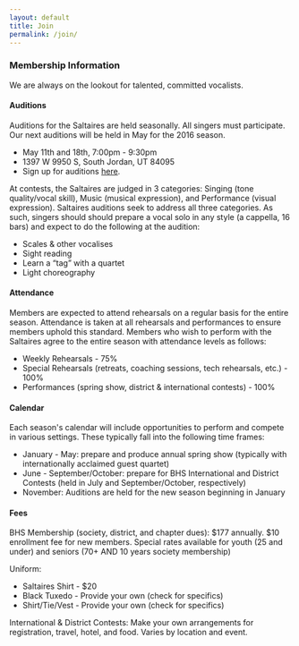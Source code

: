 ```yaml
---
layout: default
title: Join
permalink: /join/
---
```


### Membership Information

We are always on the lookout for talented, committed vocalists.

#### Auditions

Auditions for the Saltaires are held seasonally. All singers must participate. Our next auditions will be held in May for the 2016 season.

* May 11th and 18th, 7:00pm - 9:30pm
* 1397 W 9950 S, South Jordan, UT 84095
* Sign up for auditions [here](http://www.signupgenius.com/go/30E084FA5AA2CA2FD0-saltaires).

At contests, the Saltaires are judged in 3 categories: Singing (tone quality/vocal skill), Music (musical expression), and Performance (visual expression). Saltaires auditions seek to address all three categories. As such, singers should should prepare a vocal solo in any style (a cappella, 16 bars) and expect to do the following at the audition:

* Scales & other vocalises
* Sight reading
* Learn a “tag” with a quartet
* Light choreography

#### Attendance

Members are expected to attend rehearsals on a regular basis for the entire season. Attendance is taken at all rehearsals and performances to ensure members uphold this standard. Members who wish to perform with the Saltaires agree to the entire season with attendance levels as follows:

* Weekly Rehearsals - 75%
* Special Rehearsals (retreats, coaching sessions, tech rehearsals, etc.) - 100%
* Performances (spring show, district & international contests) - 100%

#### Calendar

Each season's calendar will include opportunities to perform and compete in various settings. These typically fall into the following time frames:

* January - May: prepare and produce annual spring show (typically with internationally acclaimed guest quartet)
* June - September/October: prepare for BHS International and District Contests (held in July and September/October, respectively)
* November: Auditions are held for the new season beginning in January

#### Fees

BHS Membership (society, district, and chapter dues): $177 annually. $10 enrollment fee for new members. Special rates available for youth (25 and under) and seniors (70+ AND 10 years society membership)

Uniform:

* Saltaires Shirt - $20
* Black Tuxedo - Provide your own (check for specifics)
* Shirt/Tie/Vest - Provide your own (check for specifics)

International & District Contests: Make your own arrangements for registration, travel, hotel, and food. Varies by location and event.
